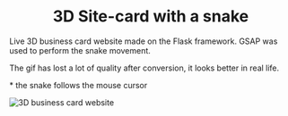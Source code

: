 <h1 align="center">3D Site-card with a snake</h1>

<span align='center'>Live 3D business card website made on the Flask framework. GSAP was used to perform the snake movement.</span>

<span align='center'>The gif has lost a lot of quality after conversion, it looks better in real life.</span>

<span align='center'>* the snake follows the mouse cursor</span>

<img src="https://github.com/neluckoff/untitled/blob/master/gif/present.gif" alt="3D business card website">

